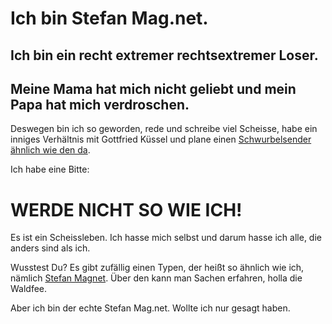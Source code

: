 # Ich bin Stefan Mag.net.
## Ich bin ein recht extremer rechtsextremer Loser.
## Meine Mama hat mich nicht geliebt und mein Papa hat mich verdroschen.

Deswegen bin ich so geworden, rede und schreibe viel Scheisse, habe ein inniges Verhältnis mit Gottfried Küssel und plane einen [Schwurbelsender ähnlich wie den da](https://de.wikipedia.org/wiki/AUF1).

Ich habe eine Bitte:
# WERDE NICHT SO WIE ICH!
Es ist ein Scheissleben. Ich hasse mich selbst und darum hasse ich alle, die anders sind als ich.

Wusstest Du? Es gibt zufällig einen Typen, der heißt so ähnlich wie ich, nämlich [Stefan Magnet](https://www.stopptdierechten.at/2025/03/10/magnet-auf1-und-die-fake-news/).
Über den kann man Sachen erfahren, holla die Waldfee.

Aber ich bin der echte Stefan Mag.net. Wollte ich nur gesagt haben.
